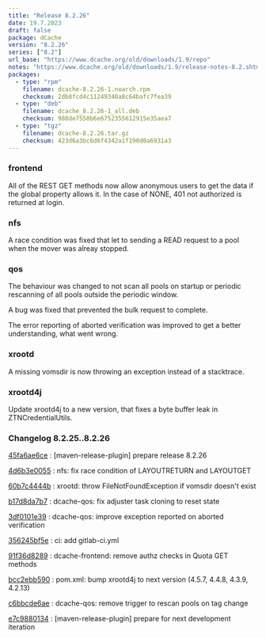 ```yaml
---
title: "Release 8.2.26"
date: 19.7.2023
draft: false
package: dCache
version: "8.2.26"
series: ["8.2"]
url_base: "https://www.dcache.org/old/downloads/1.9/repo"
notes: "https://www.dcache.org/old/downloads/1.9/release-notes-8.2.shtml"
packages:
  - type: "rpm"
    filename: dcache-8.2.26-1.noarch.rpm
    checksum: 2db8fcd4c11249340a8c64bafc7fea39
  - type: "deb"
    filename: dcache_8.2.26-1_all.deb
    checksum: 988de7550b6e6752355612915e35aea7
  - type: "tgz"
    filename: dcache-8.2.26.tar.gz
    checksum: 423d6a3bc6d6f4342a1f190d0a6931a3
---
```


### frontend

All of the REST GET methods now allow anonymous
users to get the data if the global property
allows it. In the case of NONE, 401 not authorized
is returned at login.

### nfs

A race condition was fixed that let to sending a READ request to a pool when the mover was alreay stopped.

### qos

The behaviour was changed to not scan all pools on startup or periodic rescanning of all pools outside
the periodic window.

A bug was fixed that prevented the bulk request to complete.

The error reporting of aborted verification was improved to get a better understanding, what went wrong.

### xrootd

A missing vomsdir is now throwing an exception instead of a stacktrace.

### xrootd4j

Update xrootd4j to a new version, that fixes a byte buffer leak in ZTNCredentialUtils.


### Changelog 8.2.25..8.2.26

<!-- git log 8.2.25..8.2.26 -no-merges -format='[%h](https://github.com/dcache/dcache/commit/%H)%n:   %s%n' -->

[45fa6ae6ce](https://github.com/dcache/dcache/commit/45fa6ae6ced333815a15b85d6eb571725fd00bdf)
:   [maven-release-plugin] prepare release 8.2.26

[4d6b3e0055](https://github.com/dcache/dcache/commit/4d6b3e00555a9ecc74558e7412594f92d14b333e)
:   nfs: fix race condition of LAYOUTRETURN and LAYOUTGET

[60b7c4444b](https://github.com/dcache/dcache/commit/60b7c4444bba4b62295c86a384f2f5a8e9aac11e)
:   xrootd: throw FileNotFoundException if vomsdir doesn't exist

[b17d8da7b7](https://github.com/dcache/dcache/commit/b17d8da7b7bc9dd3b3ed7d36f4860f0cb7002bef)
:   dcache-qos: fix adjuster task cloning to reset state

[3df0101e39](https://github.com/dcache/dcache/commit/3df0101e39b63f44c0e79cd5b5e313d4e7da8f2d)
:   dcache-qos:  improve exception reported on aborted verification

[356245bf5e](https://github.com/dcache/dcache/commit/356245bf5e801897bbff23fbe371371d38a990c8)
:   ci: add gitlab-ci.yml

[91f36d8289](https://github.com/dcache/dcache/commit/91f36d8289d0428f177bd3295b7ba30f93a963b3)
:   dcache-frontend:  remove authz checks in Quota GET methods

[bcc2ebb590](https://github.com/dcache/dcache/commit/bcc2ebb590e7c10fa4fc26724fc98fda2174f57e)
:   pom.xml: bump xrootd4j to next version (4.5.7, 4.4.8, 4.3.9, 4.2.13)

[c6bbcde6ae](https://github.com/dcache/dcache/commit/c6bbcde6aec03be9ae3b6f4ba0255240a6c060a9)
:   dcache-qos: remove trigger to rescan pools on tag change

[e7c9880134](https://github.com/dcache/dcache/commit/e7c988013464689875b32004a076ed31349a5304)
:   [maven-release-plugin] prepare for next development iteration


